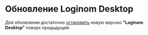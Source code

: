 # Обновление Loginom Desktop

Для обновления достаточно [установить](./setup.md) новую версию **"Loginom Desktop"** поверх предыдущей.
